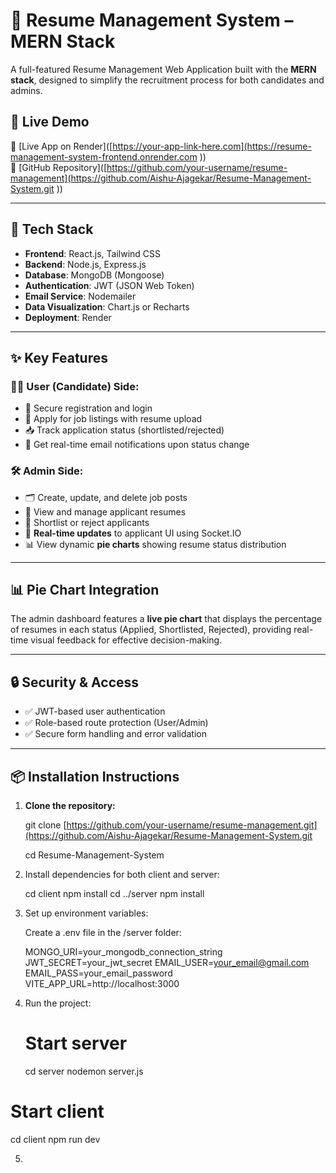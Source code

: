 # 📄 Resume Management System – MERN Stack

A full-featured Resume Management Web Application built with the **MERN stack**, designed to simplify the recruitment process for both candidates and admins.

## 🚀 Live Demo

🔗 [Live App on Render]([https://your-app-link-here.com](https://resume-management-system-frontend.onrender.com
))  
📂 [GitHub Repository]([https://github.com/your-username/resume-management](https://github.com/Aishu-Ajagekar/Resume-Management-System.git
))

---

## 🧰 Tech Stack

- **Frontend**: React.js, Tailwind CSS
- **Backend**: Node.js, Express.js
- **Database**: MongoDB (Mongoose)
- **Authentication**: JWT (JSON Web Token)
- **Email Service**: Nodemailer
- **Data Visualization**: Chart.js or Recharts
- **Deployment**: Render

---

## ✨ Key Features

### 👨‍💼 User (Candidate) Side:
- 🔐 Secure registration and login
- 📝 Apply for job listings with resume upload
- 📥 Track application status (shortlisted/rejected)
- 📧 Get real-time email notifications upon status change

### 🛠 Admin Side:
- 🗂️ Create, update, and delete job posts
- 📄 View and manage applicant resumes
- 🎯 Shortlist or reject applicants
- 🔄 **Real-time updates** to applicant UI using Socket.IO
- 📊 View dynamic **pie charts** showing resume status distribution

---

## 📊 Pie Chart Integration

The admin dashboard features a **live pie chart** that displays the percentage of resumes in each status (Applied, Shortlisted, Rejected), providing real-time visual feedback for effective decision-making.

---

## 🔒 Security & Access

- ✅ JWT-based user authentication
- ✅ Role-based route protection (User/Admin)
- ✅ Secure form handling and error validation

---

## 📦 Installation Instructions

1. **Clone the repository:**
  
   git clone [https://github.com/your-username/resume-management.git](https://github.com/Aishu-Ajagekar/Resume-Management-System.git

   cd Resume-Management-System

2. Install dependencies for both client and server:

   cd client
   npm install
   cd ../server
   npm install

3. Set up environment variables:

   Create a .env file in the /server folder:

   MONGO_URI=your_mongodb_connection_string
   JWT_SECRET=your_jwt_secret
   EMAIL_USER=your_email@gmail.com
   EMAIL_PASS=your_email_password
   VITE_APP_URL=http://localhost:3000

4. Run the project:

   # Start server
    cd server
    nodemon server.js

  # Start client
  cd client
  npm run dev

5. 



